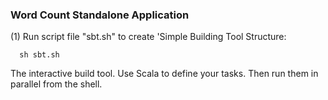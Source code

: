 ### Word Count Standalone Application
(1) Run script file "sbt.sh" to create 'Simple Building Tool Structure:
      
      sh sbt.sh
The interactive build tool. Use Scala to define your tasks. Then run them in parallel from the shell. 

